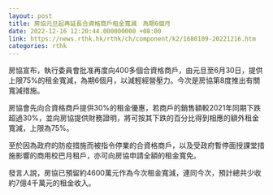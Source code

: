 ```yaml
---
layout: post
title: 房協元旦起再延長合資格商戶租金寬減　為期6個月
date: 2022-12-16 12:20:44.000000000 +08:00
link: https://news.rthk.hk/rthk/ch/component/k2/1680109-20221216.htm
categories: rthk
---
```


房協宣布，執行委員會批准再度向400多個合資格商戶，由元旦至6月30日，提供上限75%的租金寬減，為期6個月，以減輕經營壓力。今次是房協第8度推出有關寬減措施。

房協會先向合資格商戶提供30%的租金優惠，若商戶的銷售額較2021年同期下跌超過30%，並向房協提供財務證明，將可按其下跌的百分比得到相應的額外租金寬減，上限為75%。

至於因為政府的防疫措施而被指令停業的合資格商戶，以及受政府暫停面授課堂措施影響的商用校巴月租戶，亦可向房協申請全額的租金寬免。

發言人說，房協已預留約4600萬元作為今次租金寬減，連同今次，預計總共少收約7億4千萬元的租金收入。
